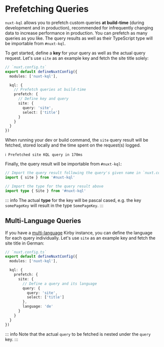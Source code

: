 # Prefetching Queries

`nuxt-kql` allows you to prefetch custom queries **at build-time** (during development and in production), recommended for infrequently changing data to increase performance in production. You can prefetch as many queries as you like. The query results as well as their TypeScript type will be importable from `#nuxt-kql`.

To get started, define a **key** for your query as well as the actual query request. Let's use `site` as an example key and fetch the site title solely:

```ts
// `nuxt.config.ts`
export default defineNuxtConfig({
  modules: ['nuxt-kql'],

  kql: {
    // Prefetch queries at build-time
    prefetch: {
      // Define key and query
      site: {
        query: 'site',
        select: ['title']
      }
    }
  }
})
```

When running your dev or build command, the `site` query result will be fetched, stored locally and the time spent on the request(s) logged.

```
ℹ Prefetched site KQL query in 170ms
```

Finally, the query result will be importable from `#nuxt-kql`:

```ts
// Import the query result following the query's given name in `nuxt.config.ts`
import { site } from '#nuxt-kql'

// Import the type for the query result above
import type { Site } from '#nuxt-kql'
```

::: info
The actual **type** for the key will be pascal cased, e.g. the key `somePageKey` will result in the type `SomePageKey`.
:::

## Multi-Language Queries

If you have a [multi-language](/guide/example-multi-language-sites) Kirby instance, you can define the language for each query individually. Let's use `site` as an example key and fetch the site title in German:

```ts
// `nuxt.config.ts`
export default defineNuxtConfig({
  modules: ['nuxt-kql'],

  kql: {
    prefetch: {
      site: {
        // Define a query and its language
        query: {
          query: 'site',
          select: ['title']
        },
        language: 'de'
      }
    }
  }
})
```

::: info
Note that the actual `query` to be fetched is nested under the `query` key.
:::
